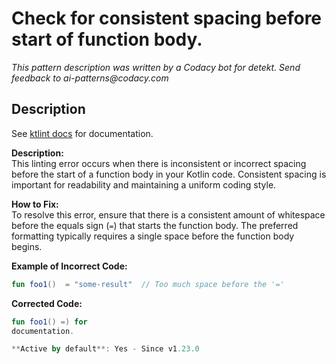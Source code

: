 # Check for consistent spacing before start of function body.

_This pattern description was written by a Codacy bot for detekt. Send feedback to ai-patterns@codacy.com_

## Description

See [ktlint docs](https://pinterest.github.io/ktlint/0.50.0/rules/standard/#function-start-of-body-spacing) for documentation.

**Description:**  
This linting error occurs when there is inconsistent or incorrect spacing before the start of a function body in your Kotlin code. Consistent spacing is important for readability and maintaining a uniform coding style.

**How to Fix:**  
To resolve this error, ensure that there is a consistent amount of whitespace before the equals sign (`=`) that starts the function body. The preferred formatting typically requires a single space before the function body begins.

**Example of Incorrect Code:**
```kotlin
fun foo1()  = "some-result"  // Too much space before the '='
```

**Corrected Code:**
```kotlin
fun foo1() =) for
documentation.

**Active by default**: Yes - Since v1.23.0 
